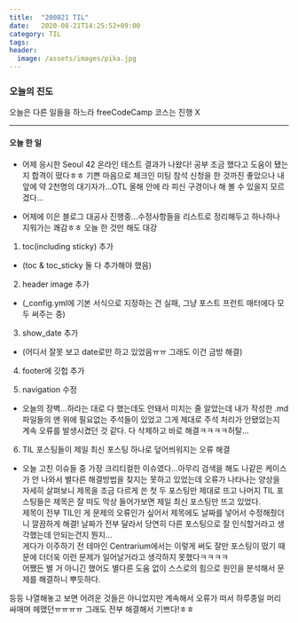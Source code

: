```yaml
---
title:  "200821 TIL"
date:   2020-08-21T14:25:52+09:00
category: TIL
tags:
header:
  image: /assets/images/pika.jpg
---
```


<h3>오늘의 진도</h3>

오늘은 다른 일들을 하느라 freeCodeCamp 코스는 진행 X

<hr>

<h4>오늘 한 일</h4>

 - 어제 응시한 Seoul 42 온라인 테스트 결과가 나왔다! 공부 조금 했다고 도움이 됐는지 합격이 떴다ㅎㅎ 기쁜 마음으로 체크인 미팅 참석 신청을 한 것까진 좋았으나 내 앞에 약 2천명의 대기자가...OTL 올해 안에 라 피신 구경이나 해 볼 수 있을지 모르겠다...

 - 어제에 이은 블로그 대공사 진행중...수정사항들을 리스트로 정리해두고 하나하나 지워가는 쾌감ㅎㅎ 오늘 한 것만 해도 대강

1. toc(including sticky) 추가 
 - (toc & toc_sticky 둘 다 추가해야 했음)

2. header image 추가
 - (_config.yml에 기본 서식으로 지정하는 건 실패, 그냥 포스트 프런트 매터에다 모두 써주는 중)

3. show_date 추가
 - (어디서 잘못 보고 date로만 하고 있었음ㅠㅠ 그래도 이건 금방 해결)

4. footer에 깃헙 추가

5. navigation 수정
 - 오늘의 장벽...하라는 대로 다 했는데도 안돼서 미치는 줄 알았는데 내가 작성한 .md 파일들의 맨 위에 필요없는 주석들이 있었고 그게 제대로 주석 처리가 안됐었는지 계속 오류를 발생시켰던 것 같다. 다 삭제하고 바로 해결ㅋㅋㅋㅋ허탈... 

6. TIL 포스팅들이 제일 최신 포스팅 하나로 덮어씌워지는 오류 해결
 - 오늘 고친 이슈들 중 가장 크리티컬한 이슈였다...아무리 검색을 해도 나같은 케이스가 안 나와서 별다른 해결방법을 찾지는 못하고 있었는데
오류가 나타나는 양상을 자세히 살펴보니 제목을 조금 다르게 쓴 첫 두 포스팅만 제대로 뜨고 나머지 TIL 포스팅들은 제목은 잘 떠도 막상 들어가보면 제일 최신 포스팅만 뜨고 있었다. 
<br>제목이 전부 TIL인 게 문제의 오류인가 싶어서 제목에도 날짜를 넣어서 수정해줬더니 깔끔하게 해결! 날짜가 전부 달라서 당연히 다른 포스팅으로 잘 인식할거라고 생각했는데 안되는건지 뭔지...
<br>게다가 이주하기 전 테마인 Centrarium에서는 이렇게 써도 잘만 포스팅이 떴기 때문에 더더욱 이런 문제가 일어날거라고 생각하지 못했다ㅋㅋㅋㅋ
<br>어쨌든 별 거 아니긴 했어도 별다른 도움 없이 스스로의 힘으로 원인을 분석해서 문제를 해결하니 뿌듯하다.

등등 나열해놓고 보면 어려운 것들은 아니었지만 계속해서 오류가 떠서 하루종일 머리 싸매며 헤맸던ㅠㅠㅠㅠ 그래도 전부 해결해서 기쁘다!ㅎㅎ